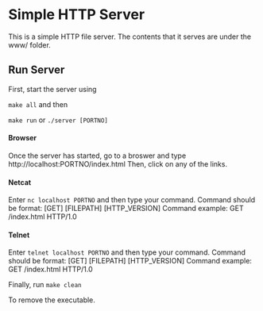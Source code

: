 # Simple HTTP Server

This is a simple HTTP file server. The contents that it serves are under the www/ folder. 


## Run Server
First, start the server using

```make all```
and then 

```make run``` or ```./server [PORTNO]```

#### Browser
Once the server has started, go to a broswer and type http://localhost:PORTNO/index.html
Then, click on any of the links.
#### Netcat
Enter
```nc localhost PORTNO```
and then type your command.
Command should be format: [GET] [FILEPATH] [HTTP_VERSION]
Command example: GET /index.html HTTP/1.0
#### Telnet
Enter
```telnet localhost PORTNO```
and then type your command.
Command should be format: [GET] [FILEPATH] [HTTP_VERSION]
Command example: GET /index.html HTTP/1.0

Finally, run
```make clean```

To remove the executable.